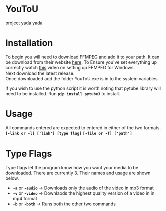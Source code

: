 # YouToU
  project yada yada
  
Installation
============
  To begin you will need to download FFMPEG and add it to your path. It can be download from their website [here](https://ffmpeg.org/download.html). To Ensure you've set everything up correctly watch [this](https://www.youtube.com/watch?v=IECI72XEox0) video on setting up FFMPEG for Windows.  
  Next download the latest release.  
  Once downloaded add the folder YouToU.exe is in to the system variables.
  
  If you wish to use the python script it is worth noting that pytube library will need to be installed. Run __`pip install pytube3`__ to install.
  
Usage
=====
 All commands entered are expected to entered in either of the two formats.
 __`[-link or -l] ['link'] [type flag]`__
 __`[-file or -f] ['path']`__
  
Type Flags
=====
 Type flags let the program know how you want your media to be downloaded. There are currently 3. Their names and usage are shown below.
 
 * __`-a`__ or __`-audio`__ -> Downloads only the audio of the video in mp3 format
 * __`-v`__ or __`-video`__ -> Downlaods the highest quality version of a video in in mp4 format
 * __`-b`__ or __`-both`__  -> Runs both the other two commands
